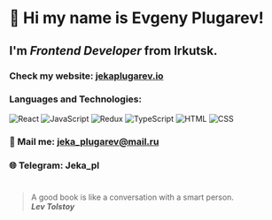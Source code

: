 # 👋 Hi my name is **Evgeny Plugarev**!
## I'm *Frontend Developer* from Irkutsk.
### Check my website: [jekaplugarev.io](https://jekaplugarev.github.io/Portfolio/)
### Languages and Technologies:
![React](https://img.shields.io/badge/-React-090909?style=for-the-badge&logo=React)
![JavaScript](https://img.shields.io/badge/-JavaScript-090909?style=for-the-badge&logo=JavaScript)
![Redux](https://img.shields.io/badge/-Redux-090909?style=for-the-badge&logo=Redux)
![TypeScript](https://img.shields.io/badge/-TypeScript-090909?style=for-the-badge&logo=TypeScript)
![HTML](https://img.shields.io/badge/-HTML-090909?style=for-the-badge&logo=html5)
![CSS](https://img.shields.io/badge/-CSS-090909?style=for-the-badge&logo=css3)
### :e-mail: Mail me: jeka_plugarev@mail.ru
### :globe_with_meridians: Telegram: Jeka_pl
#
> A good book is like a conversation with a smart person. <br/>
> ***Lev Tolstoy***
